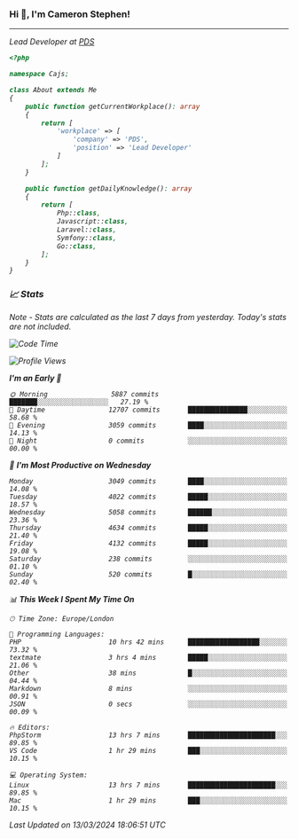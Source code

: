 ### Hi 👋, I'm Cameron Stephen!
<hr>
<p><em>Lead Developer at <a href="https://prindatasolutions.co.uk">PDS</a></p>


```php
<?php

namespace Cajs;

class About extends Me
{
    public function getCurrentWorkplace(): array
    {
        return [
            'workplace' => [
                'company' => 'PDS',
                'position' => 'Lead Developer'
            ]
        ];
    }

    public function getDailyKnowledge(): array
    {
        return [
            Php::class,
            Javascript::class,
            Laravel::class,
            Symfony::class,
            Go::class,
        ];
    }
}
```

### 📈 Stats
<p><em>Note - Stats are calculated as the last 7 days from yesterday. Today's stats are not included.</em></p>


<!--START_SECTION:waka-->
![Code Time](http://img.shields.io/badge/Code%20Time-3%2C735%20hrs%2028%20mins-blue)

![Profile Views](http://img.shields.io/badge/Profile%20Views-0-blue)

**I'm an Early 🐤** 

```text
🌞 Morning                5887 commits        ███████░░░░░░░░░░░░░░░░░░   27.19 % 
🌆 Daytime                12707 commits       ███████████████░░░░░░░░░░   58.68 % 
🌃 Evening                3059 commits        ████░░░░░░░░░░░░░░░░░░░░░   14.13 % 
🌙 Night                  0 commits           ░░░░░░░░░░░░░░░░░░░░░░░░░   00.00 % 
```
📅 **I'm Most Productive on Wednesday** 

```text
Monday                   3049 commits        ████░░░░░░░░░░░░░░░░░░░░░   14.08 % 
Tuesday                  4022 commits        █████░░░░░░░░░░░░░░░░░░░░   18.57 % 
Wednesday                5058 commits        ██████░░░░░░░░░░░░░░░░░░░   23.36 % 
Thursday                 4634 commits        █████░░░░░░░░░░░░░░░░░░░░   21.40 % 
Friday                   4132 commits        █████░░░░░░░░░░░░░░░░░░░░   19.08 % 
Saturday                 238 commits         ░░░░░░░░░░░░░░░░░░░░░░░░░   01.10 % 
Sunday                   520 commits         █░░░░░░░░░░░░░░░░░░░░░░░░   02.40 % 
```


📊 **This Week I Spent My Time On** 

```text
🕑︎ Time Zone: Europe/London

💬 Programming Languages: 
PHP                      10 hrs 42 mins      ██████████████████░░░░░░░   73.32 % 
textmate                 3 hrs 4 mins        █████░░░░░░░░░░░░░░░░░░░░   21.06 % 
Other                    38 mins             █░░░░░░░░░░░░░░░░░░░░░░░░   04.44 % 
Markdown                 8 mins              ░░░░░░░░░░░░░░░░░░░░░░░░░   00.91 % 
JSON                     0 secs              ░░░░░░░░░░░░░░░░░░░░░░░░░   00.09 % 

🔥 Editors: 
PhpStorm                 13 hrs 7 mins       ██████████████████████░░░   89.85 % 
VS Code                  1 hr 29 mins        ███░░░░░░░░░░░░░░░░░░░░░░   10.15 % 

💻 Operating System: 
Linux                    13 hrs 7 mins       ██████████████████████░░░   89.85 % 
Mac                      1 hr 29 mins        ███░░░░░░░░░░░░░░░░░░░░░░   10.15 % 
```


 Last Updated on 13/03/2024 18:06:51 UTC
<!--END_SECTION:waka-->
